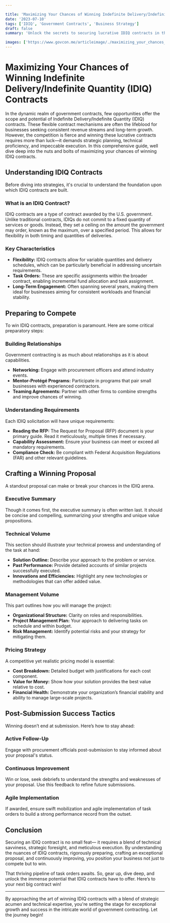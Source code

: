 ```yaml
---

title: 'Maximizing Your Chances of Winning Indefinite Delivery/Indefinite Quantity (IDIQ) Contracts'
date: '2023-07-10'
tags: ['IDIQ', 'Government Contracts', 'Business Strategy']
draft: false
summary: 'Unlock the secrets to securing lucrative IDIQ contracts in the competitive world of government contracting. This comprehensive guide offers advanced strategies, tips, and real-life examples to help you maximize your chances of success.'

images: ['https://www.govcon.me/articleimage/./maximizing_your_chances_of_winning_indefinite_deliveryindefinite_quantity_idiq_contracts.webp']
---
```


# Maximizing Your Chances of Winning Indefinite Delivery/Indefinite Quantity (IDIQ) Contracts

In the dynamic realm of government contracts, few opportunities offer the scope and potential of Indefinite Delivery/Indefinite Quantity (IDIQ) contracts. These flexible contract mechanisms are often the lifeblood for businesses seeking consistent revenue streams and long-term growth. However, the competition is fierce and winning these lucrative contracts requires more than luck—it demands strategic planning, technical proficiency, and impeccable execution. In this comprehensive guide, well dive deep into the nuts and bolts of maximizing your chances of winning IDIQ contracts.

## Understanding IDIQ Contracts

Before diving into strategies, it's crucial to understand the foundation upon which IDIQ contracts are built.

### What is an IDIQ Contract?

IDIQ contracts are a type of contract awarded by the U.S. government. Unlike traditional contracts, IDIQs do not commit to a fixed quantity of services or goods. Instead, they set a ceiling on the amount the government may order, known as the maximum, over a specified period. This allows for flexibility in both timing and quantities of deliveries.

### Key Characteristics

- **Flexibility:** IDIQ contracts allow for variable quantities and delivery schedules, which can be particularly beneficial in addressing uncertain requirements.
- **Task Orders:** These are specific assignments within the broader contract, enabling incremental fund allocation and task assignment.
- **Long-Term Engagement:** Often spanning several years, making them ideal for businesses aiming for consistent workloads and financial stability.

## Preparing to Compete

To win IDIQ contracts, preparation is paramount. Here are some critical preparatory steps:

### Building Relationships

Government contracting is as much about relationships as it is about capabilities.

- **Networking:** Engage with procurement officers and attend industry events.
- **Mentor-Protégé Programs:** Participate in programs that pair small businesses with experienced contractors.
- **Teaming Agreements:** Partner with other firms to combine strengths and improve chances of winning.

### Understanding Requirements

Each IDIQ solicitation will have unique requirements:

- **Reading the RFP:** The Request for Proposal (RFP) document is your primary guide. Read it meticulously, multiple times if necessary.
- **Capability Assessment:** Ensure your business can meet or exceed all mandatory requirements.
- **Compliance Check:** Be compliant with Federal Acquisition Regulations (FAR) and other relevant guidelines.

## Crafting a Winning Proposal

A standout proposal can make or break your chances in the IDIQ arena.

### Executive Summary

Though it comes first, the executive summary is often written last. It should be concise and compelling, summarizing your strengths and unique value propositions.

### Technical Volume

This section should illustrate your technical prowess and understanding of the task at hand:

- **Solution Outline:** Describe your approach to the problem or service.
- **Past Performance:** Provide detailed accounts of similar projects successfully executed.
- **Innovations and Efficiencies:** Highlight any new technologies or methodologies that can offer added value.

### Management Volume

This part outlines how you will manage the project:

- **Organizational Structure:** Clarity on roles and responsibilities.
- **Project Management Plan:** Your approach to delivering tasks on schedule and within budget.
- **Risk Management:** Identify potential risks and your strategy for mitigating them.

### Pricing Strategy

A competitive yet realistic pricing model is essential:

- **Cost Breakdown:** Detailed budget with justifications for each cost component.
- **Value for Money:** Show how your solution provides the best value relative to cost.
- **Financial Health:** Demonstrate your organization’s financial stability and ability to manage large-scale projects.

## Post-Submission Success Tactics

Winning doesn’t end at submission. Here’s how to stay ahead:

### Active Follow-Up

Engage with procurement officials post-submission to stay informed about your proposal's status.

### Continuous Improvement

Win or lose, seek debriefs to understand the strengths and weaknesses of your proposal. Use this feedback to refine future submissions.

### Agile Implementation

If awarded, ensure swift mobilization and agile implementation of task orders to build a strong performance record from the outset.

## Conclusion

Securing an IDIQ contract is no small feat— it requires a blend of technical savviness, strategic foresight, and meticulous execution. By understanding the nuances of IDIQ contracts, rigorously preparing, crafting an exceptional proposal, and continuously improving, you position your business not just to compete but to win.

That thriving pipeline of task orders awaits. So, gear up, dive deep, and unlock the immense potential that IDIQ contracts have to offer. Here’s to your next big contract win!

---

By approaching the art of winning IDIQ contracts with a blend of strategic acumen and technical expertise, you're setting the stage for exceptional growth and success in the intricate world of government contracting. Let the journey begin!